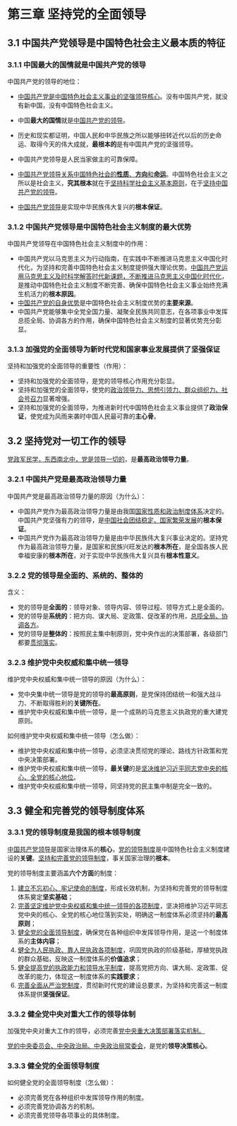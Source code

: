 # 第三章 坚持党的全面领导

## 3.1 中国共产党领导是中国特色社会主义最本质的特征

### 3.1.1 中国最大的国情就是中国共产党的领导

中国共产党的领导的地位：

- <u>中国共产党是中国特色社会主义事业的坚强领导核心</u>。没有中国共产党，就没有新中国，没有中国特色社会主义。

- 中国**最大的国情**就是<u>中国共产党的领导</u>。

- 历史和现实都证明，中国人民和中华民族之所以能够扭转近代以后的历史命运、取得今天的伟大成就，**最根本的**是有中国共产党的坚强领导。
- 中国共产党领导是人民当家做主的可靠保障。
- <u>中国共产党领导关系中国特色社会的**性质**、**方向**和**命运**</u>。中国特色社会主义之所以是社会主义，**究其根本**就在于<u>坚持科学社会主义基本原则</u>，在于<u>坚持中国共产党的领导</u>。
- <u>中国共产党领导</u>是实现中华民族伟大复兴的**根本保证**。

### 3.1.2 中国共产党领导是中国特色社会主义制度的最大优势

中国共产党领导在中国特色社会主义制度中的作用：

- 中国共产党以马克思主义为行动指南，在实践中不断推进马克思主义中国化时代化，为坚持和完善中国特色社会主义制度提供强大理论优势。<u>中国共产党运用马克思主义及时科学解答时代新课题，不断推进马克思主义中国化时代化</u>，是推动中国特色社会主义制度不断完善、确保中国特色社会主义事业始终充满生机活力的**根本原因**。
- <u>中国共产党的自身优势</u>是中国特色社会主义制度优势的**主要来源**。
- 中国共产党能够集中全党全国力量、凝聚全民族共同意志，在各项事业中发挥总揽全局、协调各方的作用，确保中国特色社会主义制度的显著优势充分彰显。

### 3.1.3 加强党的全面领导为新时代党和国家事业发展提供了坚强保证

坚持和加强党的全面领导的重要性（作用）：

- 坚持和加强党的全面领导，是党的领导核心作用充分彰显。
- 坚持和加强党的全面领导，使党的<u>政治领导力、思想引领力、群众组织力、社会号召力</u>显著增强。
- 坚持和加强党的全面领导，为推进新时代中国特色社会主义事业提供了**政治保证**，使党成为风雨来袭时中国人民最可靠的**主心骨**。

## 3.2 坚持党对一切工作的领导

<u>党政军民学，东西南北中，党是领导一切的</u>，是**最高政治领导力量**。

### 3.2.1 中国共产党是最高政治领导力量

中国共产党是最高政治领导力量的原因（为什么）：

- 中国共产党作为最高政治领导力量是由我国<u>国家性质和政治制度体系</u>决定的。中国共产党坚强有力的领导，是<u>中国社会团结稳定、国家繁荣发展</u>的**根本保证**。
- 中国共产党作为最高政治领导力量是由中华民族伟大复兴事业决定的。坚持党作为最高政治领导力量，是国家和民族兴旺发达的**根本所在**，是全国各族人民幸福安康的**根本所在**，对于实现中华民族伟大复兴具有**根本性意义**。

### 3.2.2 党的领导是全面的、系统的、整体的

含义：

- 党的领导是**全面的**：领导对象、领导内容、领导过程、领导方式上是全面的。
- 党的领导是**系统的**：把方向、谋大局、定政策、促改革的作用，<u>总揽全局、协调各方</u>。
- 党的领导是**整体的**：按照民主集中制原则，党中央作出的决策部署，各级部门都要<u>贯彻落实</u>。

### 3.2.3 维护党中央权威和集中统一领导

维护党中央权威和集中统一领导的原因（为什么）：

- 党中央集中统一领导是党的领导的**最高原则**，是党保持团结统一和强大战斗力、不断取得胜利的**关键所在**。
- 维护党中央权威和集中统一领导，是一个成熟的马克思主义执政党的重大建党原则。

如何维护党中央权威和集中统一领导（怎么做）：

- 维护党中央权威和集中统一领导，必须坚决贯彻党的理论、路线方针政策和党中央决策部署。
- 维护党中央权威和集中统一领导，**最关键**的是<u>坚决维护习近平同志党中央的核心、全党的核心地位</u>。
- 维护党中央权威和集中统一领导，同坚持党的民主集中制是完全一致的。

## 3.3 健全和完善党的领导制度体系

### 3.3.1 党的领导制度是我国的根本领导制度

<u>中国共产党领导</u>是国家治理体系的**核心**，<u>党的领导制度</u>是中国特色社会主义制度建设的**关键**。<u>坚持和完善党的领导制度</u>，事关国家治理的**根本**。

党的领导制度主要涵盖**六个方面**的制度：

1. <u>建立不忘初心、牢记使命的制度</u>，形成长效机制，为坚持和完善党的领导制度体系奠定**坚实基础**；
2. <u>完善坚定维护党中央权威和集中统一领导的各项制度</u>，坚决把维护习近平同志党中央的核心、全党的核心地位落到实处，明确这一制度体系必须坚持的**最高原则**；
3. <u>健全党的全面领导制度</u>，确保党在各种组织中发挥领导作用，是这一个制度体系的**主体内容**；
4. <u>健全为人民执政、靠人民执政各项制度</u>，巩固党执政的阶级基础，厚植党执政的群众基础，反映这一制度体系的**价值追求**；
5. <u>健全提高党的执政能力和领导水平制度</u>，提高党把方向、谋大局、定政策、促改革的能力，体现这一制度体系的**实践要求**；
6. <u>完善全面从严治党制度</u>，贯彻新时代党的建设总要求，为坚持和完善这一制度体系提供**坚强保证**。

### 3.3.2 健全党中央对重大工作的领导体制

加强党中央对重大工作的领导，必须完善<u>党中央重大决策部署落实机制。</u>

<u>党的中央委员会、中央政治局、中央政治局常委会</u>，是党的**领导决策核心**。

### 3.3.3 健全党的全面领导制度

如何健全党的全面领导制度（怎么做）：

- 必须完善党在各种组织中发挥领导作用的制度。
- 必须完善党协调各方的机制。
- 必须完善党领导各项事业的具体制度。